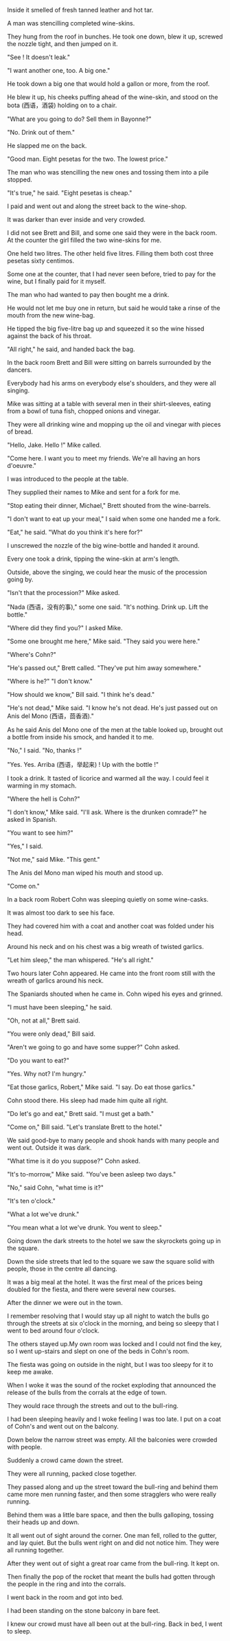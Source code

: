 
Inside it smelled of fresh tanned leather and hot tar. 

A man was stencilling completed wine-skins. 

They hung from the roof in bunches. He took one down, blew it up, screwed the nozzle tight, and then jumped on it. 

"See ! It doesn't leak." 

"I want another one, too. A big one." 

He took down a big one that would hold a gallon or more, from the roof. 

He blew it up, his cheeks puffing ahead of the wine-skin, and stood on the bota (西语，酒袋) holding on to a chair. 

"What are you going to do? Sell them in Bayonne?" 

"No. Drink out of them." 

He slapped me on the back. 

"Good man. Eight pesetas for the two. The lowest price." 

The man who was stencilling the new ones and tossing them into a pile stopped. 

"It's true," he said. "Eight pesetas is cheap." 

I paid and went out and along the street back to the wine-shop. 

It was darker than ever inside and very crowded. 

I did not see Brett and Bill, and some one said they were in the back room. At the counter the girl filled the two wine-skins for me. 

One held two litres. The other held five litres. Filling them both cost three pesetas sixty centimos. 

Some one at the counter, that I had never seen before, tried to pay for the wine, but I finally paid for it myself. 

The man who had wanted to pay then bought me a drink. 

He would not let me buy one in return, but said he would take a rinse of the mouth from the new wine-bag. 

He tipped the big five-litre bag up and squeezed it so the wine hissed against the back of his throat. 

"All right," he said, and handed back the bag. 

In the back room Brett and Bill were sitting on barrels surrounded by the dancers. 

Everybody had his arms on everybody else's shoulders, and they were all singing. 

Mike was sitting at a table with several men in their shirt-sleeves, eating from a bowl of tuna fish, chopped onions and vinegar. 

They were all drinking wine and mopping up the oil and vinegar with pieces of bread. 

"Hello, Jake. Hello !" Mike called. 

"Come here. I want you to meet my friends. We're all having an hors d'oeuvre." 

I was introduced to the people at the table. 

They supplied their names to Mike and sent for a fork for me.

"Stop eating their dinner, Michael," Brett shouted from the wine-barrels. 

"I don't want to eat up your meal," I said when some one handed me a fork. 

"Eat," he said. "What do you think it's here for?" 

I unscrewed the nozzle of the big wine-bottle and handed it around. 

Every one took a drink, tipping the wine-skin at arm's length. 

Outside, above the singing, we could hear the music of the procession going by. 

"Isn't that the procession?" Mike asked. 

"Nada (西语，没有的事)," some one said. "It's nothing. Drink up. Lift the bottle." 

"Where did they find you?" I asked Mike. 

"Some one brought me here," Mike said. "They said you were here." 

"Where's Cohn?" 

"He's passed out," Brett called. "They've put him away somewhere." 

"Where is he?" "I don't know." 

"How should we know," Bill said. "I think he's dead." 

"He's not dead," Mike said. "I know he's not dead. He's just passed out on Anis del Mono (西语，茴香酒)." 

As he said Anis del Mono one of the men at the table looked up, brought out a bottle from inside his smock, and handed it to me. 

"No," I said. "No, thanks !" 

"Yes. Yes. Arriba (西语，举起来) ! Up with the bottle !" 

I took a drink. It tasted of licorice and warmed all the way. I could feel it warming in my stomach. 

"Where the hell is Cohn?" 

"I don't know," Mike said. "I'll ask. Where is the drunken comrade?" he asked in Spanish. 

"You want to see him?" 

"Yes," I said. 

"Not me," said Mike. "This gent." 

The Anis del Mono man wiped his mouth and stood up. 

"Come on." 

In a back room Robert Cohn was sleeping quietly on some wine-casks. 

It was almost too dark to see his face. 

They had covered him with a coat and another coat was folded under his head. 

Around his neck and on his chest was a big wreath of twisted garlics. 

"Let him sleep," the man whispered. "He's all right." 

Two hours later Cohn appeared. He came into the front room still with the wreath of garlics around his neck. 

The Spaniards shouted when he came in. Cohn wiped his eyes and grinned. 

"I must have been sleeping," he said. 

"Oh, not at all," Brett said. 

"You were only dead," Bill said. 

"Aren't we going to go and have some supper?" Cohn asked. 

"Do you want to eat?" 

"Yes. Why not? I'm hungry." 

"Eat those garlics, Robert," Mike said. "I say. Do eat those garlics." 

Cohn stood there. His sleep had made him quite all right. 

"Do let's go and eat," Brett said. "I must get a bath." 

"Come on," Bill said. "Let's translate Brett to the hotel." 

We said good-bye to many people and shook hands with many people and went out. Outside it was dark. 

"What time is it do you suppose?" Cohn asked. 

"It's to-morrow," Mike said. "You've been asleep two days." 

"No," said Cohn, "what time is it?" 

"It's ten o'clock." 

"What a lot we've drunk." 

"You mean what a lot we've drunk. You went to sleep." 

Going down the dark streets to the hotel we saw the skyrockets going up in the square. 

Down the side streets that led to the square we saw the square solid with people, those in the centre all dancing. 

It was a big meal at the hotel. It was the first meal of the prices being doubled for the fiesta, and there were several new courses. 

After the dinner we were out in the town. 

I remember resolving that I would stay up all night to watch the bulls go through the streets at six o'clock in the morning, and being so sleepy that I went to bed around four o'clock. 

The others stayed up.My own room was locked and I could not find the key, so I went up-stairs and slept on one of the beds in Cohn's room. 

The fiesta was going on outside in the night, but I was too sleepy for it to keep me awake. 

When I woke it was the sound of the rocket exploding that announced the release of the bulls from the corrals at the edge of town. 

They would race through the streets and out to the bull-ring. 

I had been sleeping heavily and I woke feeling I was too late. I put on a coat of Cohn's and went out on the balcony. 

Down below the narrow street was empty. All the balconies were crowded with people. 

Suddenly a crowd came down the street. 

They were all running, packed close together. 

They passed along and up the street toward the bull-ring and behind them came more men running faster, and then some stragglers who were really running. 

Behind them was a little bare space, and then the bulls galloping, tossing their heads up and down. 

It all went out of sight around the corner. One man fell, rolled to the gutter, and lay quiet. 
But the bulls went right on and did not notice him. They were all running together. 

After they went out of sight a great roar came from the bull-ring. It kept on. 

Then finally the pop of the rocket that meant the bulls had gotten through the people in the ring and into the corrals. 

I went back in the room and got into bed. 

I had been standing on the stone balcony in bare feet. 

I knew our crowd must have all been out at the bull-ring. Back in bed, I went to sleep. 
